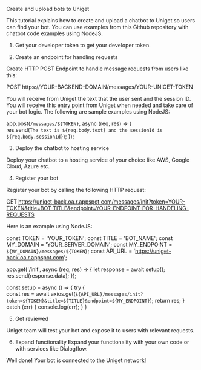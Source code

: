 Create and upload bots to Uniget




This tutorial explains how to create and upload a chatbot to Uniget so users can find your bot. You can use examples from this Github repository with chatbot code examples using NodeJS.

1. Get your developer token
 to get your developer token.


2. Create an endpoint for handling requests

Create HTTP POST Endpoint to handle message requests from users like this:

POST https://YOUR-BACKEND-DOMAIN/messages/YOUR-UNIGET-TOKEN

You will receive from Uniget the text that the user sent and the session ID. You will receive this entry point from Uniget when needed and take care of your bot logic. The following are sample examples using NodeJS:

 
app.post(`/messages/${TOKEN}`, async (req, res) => {					
	res.send(`The text is ${req.body.text} and the sessionId is ${req.body.sessionId}`);
});

3. Deploy the chatbot to hosting service

Deploy your chatbot to a hosting service of your choice like AWS, Google Cloud, Azure etc.


4. Register your bot

Register your bot by calling the following HTTP request:

GET https://uniget-back.oa.r.appspot.com/messages/init?token=YOUR-TOKEN&title=BOT-TITLE&endpoint=YOUR-ENDPOINT-FOR-HANDELING-REQUESTS

Here is an example using NodeJS:


const TOKEN = 'YOUR_TOKEN';
const TITLE = 'BOT_NAME';
const MY_DOMAIN = 'YOUR_SERVER_DOMAIN';
const MY_ENDPOINT = `${MY_DOMAIN}/messages/${TOKEN}`;
const API_URL = 'https://uniget-back.oa.r.appspot.com';

app.get('/init', async (req, res) => {
	let response = await setup();
	res.send(response.data);
});

const setup = async () => {
  try {        
	  const res = await axios.get(`${API_URL}/messages/init?token=${TOKEN}&title=${TITLE}&endpoint=${MY_ENDPOINT}`);
	  return res;
	} catch (err) {
		console.log(err);
	}
}

5. Get reviewed

Uniget team will test your bot and expose it to users with relevant requests.


6. Expand functionality
Expand your functionality with your own code or with services like Dialogflow.


Well done! Your bot is connected to the Uniget network!
